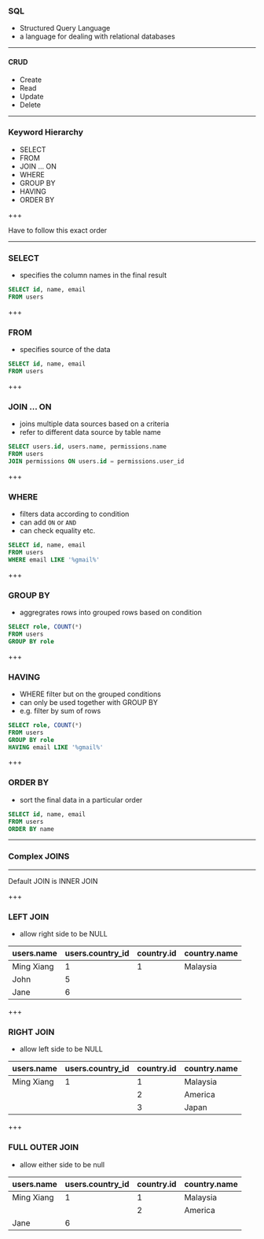 ### SQL

- Structured Query Language
- a language for dealing with relational databases

---

#### CRUD

- Create
- Read
- Update
- Delete

---

### Keyword Hierarchy

- SELECT
- FROM
- JOIN  ... ON
- WHERE
- GROUP BY
- HAVING
- ORDER BY

+++

Have to follow this exact order

---

### SELECT

- specifies the column names in the final result

```sql
SELECT id, name, email
FROM users
```

+++

### FROM

- specifies source of the data

```sql
SELECT id, name, email
FROM users
```

+++

### JOIN ... ON

- joins multiple data sources based on a criteria
- refer to different data source by table name

```sql
SELECT users.id, users.name, permissions.name
FROM users
JOIN permissions ON users.id = permissions.user_id
```

+++

### WHERE

- filters data according to condition
- can add `ON` or `AND`
- can check equality etc.

```sql
SELECT id, name, email
FROM users
WHERE email LIKE '%gmail%'
```

+++

### GROUP BY

- aggregrates rows into grouped rows based on condition

```sql
SELECT role, COUNT(*) 
FROM users
GROUP BY role
```

+++

### HAVING

- WHERE filter but on the grouped conditions
- can only be used together with GROUP BY
- e.g. filter by sum of rows

```sql
SELECT role, COUNT(*) 
FROM users
GROUP BY role
HAVING email LIKE '%gmail%'
```

+++

### ORDER BY

- sort the final data in a particular order

```sql
SELECT id, name, email
FROM users
ORDER BY name
```

---

### Complex JOINS

---

Default JOIN is INNER JOIN



+++

### LEFT JOIN

- allow right side to be NULL

| users.name | users.country_id | country.id | country.name |
|------------|------------------|------------|--------------|
| Ming Xiang |         1        |      1     |   Malaysia   |
|    John    |         5        |            |              |
|    Jane    |         6        |            |              |

+++

### RIGHT JOIN

- allow left side to be NULL

| users.name | users.country_id | country.id | country.name |
|------------|------------------|------------|--------------|
| Ming Xiang |         1        |      1     |   Malaysia   |
|            |                  |      2     |    America   |
|            |                  |      3     |     Japan    |

+++

### FULL OUTER JOIN

- allow either side to be null

| users.name | users.country_id | country.id | country.name |
|------------|------------------|------------|--------------|
| Ming Xiang |         1        |      1     |   Malaysia   |
|            |                  |      2     |    America   |
|    Jane    |         6        |            |              |


